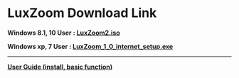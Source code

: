 # LuxZoom Download Link



**Windows 8.1, 10 User : [LuxZoom2.iso](https://drive.google.com/open?id=1Gfs_Wm_2LhdjWknQ7cs0Itzkwp-7tTku)**

**Windows xp, 7 User : [LuxZoom_1_0_internet_setup.exe](https://drive.google.com/open?id=1wXdOzWCwfN48OzZljLLAoFTeAMcU57Oi)**


***

**[User Guide (install, basic function)](https://drive.google.com/file/d/1YDZd2qcxLsej0NiOJDQcQdVmYlmm4ARf/view?usp=sharing)**
